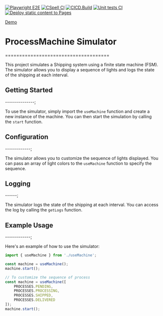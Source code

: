 [![Playwright E2E](https://github.com/teamco/fsm/actions/workflows/playwright.yml/badge.svg)](https://github.com/teamco/fsm/actions/workflows/playwright.yml)
[![CSpell CI](https://github.com/teamco/fsm/actions/workflows/cspell.yml/badge.svg)](https://github.com/teamco/fsm/actions/workflows/cspell.yml)
[![CICD.Build](https://github.com/teamco/fsm/actions/workflows/build.yml/badge.svg)](https://github.com/teamco/fsm/actions/workflows/build.yml)
[![Unit tests CI](https://github.com/teamco/fsm/actions/workflows/unit.test.js.yml/badge.svg)](https://github.com/teamco/fsm/actions/workflows/unit.test.js.yml)
[![Deploy static content to Pages](https://github.com/teamco/fsm/actions/workflows/deploy.yml/badge.svg)](https://github.com/teamco/fsm/actions/workflows/deploy.yml)

[Demo](https://teamco.github.io/fsm/)

# ProcessMachine Simulator

=====================================

This project simulates a Shipping system using a finite state machine (FSM). The simulator allows you to display a sequence of lights and logs the state of the shipping at each interval.

## Getting Started

---------------;

To use the simulator, simply import the `useMachine` function and create a new instance of the machine. You can then start the simulation by calling the `start` function.

## Configuration

-------------;

The simulator allows you to customize the sequence of lights displayed. You can pass an array of light colors to the `useMachine` function to specify the sequence.

## Logging

------;

The simulator logs the state of the shipping at each interval. You can access the log by calling the `getLogs` function.

## Example Usage

-------------;

Here's an example of how to use the simulator:

```javascript
import { useMachine } from './useMachine';

const machine = useMachine();
machine.start();

// To customize the sequence of process
const machine = useMachine([
    PROCESSES.PENDING, 
    PROCESSES.PROCESSING, 
    PROCESSES.SHIPPED, 
    PROCESSES.DELIVERED
]);
machine.start();
```
